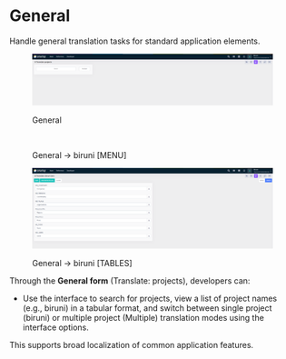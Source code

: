 # General

Handle general translation tasks for standard application elements.

<figure><img src="../../.gitbook/assets/dev-module/general-projects.png" alt=""><figcaption><p>General</p></figcaption></figure>

<figure><img src="../../.gitbook/assets/dev-module/general-biruni.png" alt=""><figcaption><p>General -> biruni [MENU]</p></figcaption></figure>

<figure><img src="../../.gitbook/assets/dev-module/general-biruni-tables.png" alt=""><figcaption><p>General -> biruni [TABLES]</p></figcaption></figure>

&#x20;Through the **General form** (Translate: projects), developers can:

* &#x20;Use the interface to search for projects, view a list of project names (e.g., biruni) in a tabular format, and switch between single project (biruni) or multiple project (Multiple) translation modes using the interface options.

This supports broad localization of common application features.

